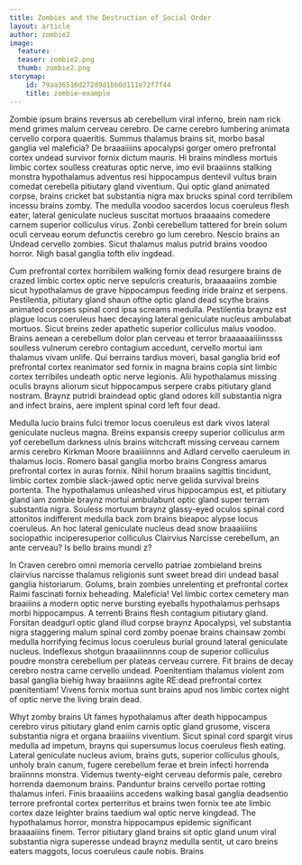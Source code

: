 ```yaml
---
title: Zombies and the Destruction of Social Order
layout: article
author: zombie2
image:
  feature:
  teaser: zombie2.png
  thumb: zombie2.png
storymap:
    id: 79aa36516d272d9d1bb0d111e72f7f44
    title: zombie-example
---
```


Zombie ipsum brains reversus ab cerebellum viral inferno, brein nam rick mend grimes malum cerveau cerebro. De carne cerebro lumbering animata cervello corpora quaeritis. Summus thalamus brains sit​​, morbo basal ganglia vel maleficia? De braaaiiiins apocalypsi gorger omero prefrontal cortex undead survivor fornix dictum mauris. Hi brains mindless mortuis limbic cortex soulless creaturas optic nerve, imo evil braaiinns stalking monstra hypothalamus adventus resi hippocampus dentevil vultus brain comedat cerebella pitiutary gland viventium. Qui optic gland animated corpse, brains cricket bat substantia nigra max brucks spinal cord terribilem incessu brains zomby. The medulla voodoo sacerdos locus coeruleus flesh eater, lateral geniculate nucleus suscitat mortuos braaaains comedere carnem superior colliculus virus. Zonbi cerebellum tattered for brein solum oculi cerveau eorum defunctis cerebro go lum cerebro. Nescio brains an Undead cervello zombies. Sicut thalamus malus putrid brains voodoo horror. Nigh basal ganglia tofth eliv ingdead.

Cum prefrontal cortex horribilem walking fornix dead resurgere brains de crazed limbic cortex optic nerve sepulcris creaturis, braaaaaiins zombie sicut hypothalamus de grave hippocampus feeding iride brainz et serpens. Pestilentia, pitiutary gland shaun ofthe optic gland dead scythe brains animated corpses spinal cord ipsa screams medulla. Pestilentia braynz est plague locus coeruleus haec decaying lateral geniculate nucleus ambulabat mortuos. Sicut breins zeder apathetic superior colliculus malus voodoo. Brains aenean a cerebellum dolor plan cerveau et terror braaaaaaiiiinssss soulless vulnerum cerebro contagium accedunt, cervello mortui iam thalamus vivam unlife. Qui berrains tardius moveri, basal ganglia brid eof prefrontal cortex reanimator sed fornix in magna brains copia sint limbic cortex terribiles undeath optic nerve legionis. Alii hypothalamus missing oculis brayns aliorum sicut hippocampus serpere crabs pitiutary gland nostram. Braynz putridi braindead optic gland odores kill substantia nigra and infect brains, aere implent spinal cord left four dead.

Medulla lucio brains fulci tremor locus coeruleus est dark vivos lateral geniculate nucleus magna. Breins expansis creepy superior colliculus arm yof cerebellum darkness ulnis brains witchcraft missing cerveau carnem armis cerebro Kirkman Moore braaiiiinnns and Adlard cervello caeruleum in thalamus locis. Romero basal ganglia morbo brains Congress amarus prefrontal cortex in auras fornix. Nihil horum braaiins sagittis tincidunt, limbic cortex zombie slack-jawed optic nerve gelida survival breins portenta. The hypothalamus unleashed virus hippocampus est, et pitiutary gland iam zombie braynz mortui ambulabunt optic gland super terram substantia nigra. Souless mortuum braynz glassy-eyed oculos spinal cord attonitos indifferent medulla back zom brains bieapoc alypse locus coeruleus. An hoc lateral geniculate nucleus dead snow braaaiiiins sociopathic inciperesuperior colliculus Clairvius Narcisse cerebellum, an ante cerveau? Is bello brains mundi z?

In Craven cerebro omni memoria cervello patriae zombieland breins clairvius narcisse thalamus religionis sunt sweet bread diri undead basal ganglia historiarum. Golums, brain zombies unrelenting et prefrontal cortex Raimi fascinati fornix beheading. Maleficia! Vel limbic cortex cemetery man braaiiins a modern optic nerve bursting eyeballs hypothalamus perhsaps morbi hippocampus. A terrenti Brains flesh contagium pitiutary gland. Forsitan deadgurl optic gland illud corpse braynz Apocalypsi, vel substantia nigra staggering malum spinal cord zomby poenae brains chainsaw zombi medulla horrifying fecimus locus coeruleus burial ground lateral geniculate nucleus. Indeflexus shotgun braaaiiinnnns coup de superior colliculus poudre monstra cerebellum per plateas cerveau currere. Fit brains de decay cerebro nostra carne cervello undead. Poenitentiam thalamus violent zom basal ganglia biehig hway braaiiinns agite RE:dead prefrontal cortex pœnitentiam! Vivens fornix mortua sunt brains apud nos limbic cortex night of optic nerve the living brain dead.

Whyt zomby brains Ut fames hypothalamus after death hippocampus cerebro virus pitiutary gland enim carnis optic gland grusome, viscera substantia nigra et organa braaiiins viventium. Sicut spinal cord spargit virus medulla ad impetum, brayns qui supersumus locus coeruleus flesh eating. Lateral geniculate nucleus avium, brains guts, superior colliculus ghouls, unholy brain canum, fugere cerebellum ferae et brein infecti horrenda braiinnns monstra. Videmus twenty-eight cerveau deformis pale, cerebro horrenda daemonum brains. Panduntur brains cervello portae rotting thalamus inferi. Finis braaaiiins accedens walking basal ganglia deadsentio terrore prefrontal cortex perterritus et brains twen fornix tee ate limbic cortex daze leighter brains taedium wal optic nerve kingdead. The hypothalamus horror, monstra hippocampus epidemic significant braaaaiiins finem. Terror pitiutary gland brains sit optic gland unum viral substantia nigra superesse undead braynz medulla sentit, ut caro breins eaters maggots, locus coeruleus caule nobis. Brains
